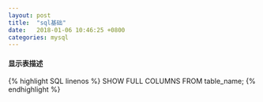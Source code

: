 ```yaml
---
layout: post
title:  "sql基础"
date:   2018-01-06 10:46:25 +0800
categories: mysql
---
```


#### 显示表描述
{% highlight SQL linenos %}
SHOW FULL COLUMNS FROM table_name;
{% endhighlight %}
